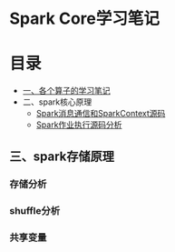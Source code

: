 # Spark Core学习笔记

# 目录

* [一、各个算子的学习笔记](./算子学习笔记.md)
* 二、spark核心原理
    * [Spark消息通信和SparkContext源码](./Spark消息通信和SparkContext源码.md)
    * [Spark作业执行源码分析](./Spark作业执行源码分析.md)
    


## 三、spark存储原理

### 存储分析

### shuffle分析

### 共享变量